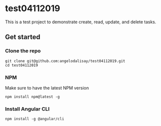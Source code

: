 # test04112019

This is a test project to demonstrate create, read, update, and delete tasks.

## Get started


### Clone the repo
```shell
git clone git@github.com:angelodalisay/test04112019.git
cd test04112019
```

### NPM
Make sure to have the latest NPM version
```shell
npm install npm@latest -g
```

### Install Angular CLI
```shell
npm install -g @angular/cli
